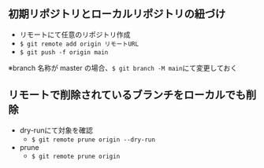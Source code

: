 ## 初期リポジトリとローカルリポジトリの紐づけ

- リモートにて任意のリポジトリ作成
- `$ git remote add origin リモートURL`
- `$ git push -f origin main`

※branch 名称が master の場合、`$ git branch -M main`にて変更しておく

## リモートで削除されているブランチをローカルでも削除

- dry-runにて対象を確認
  - `$ git remote prune origin --dry-run`
- prune
  - `$ git remote prune origin`
